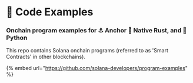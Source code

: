 # 🌟 Code Examples

### Onchain program examples for ⚓ Anchor 🦀 Native Rust, and 🐍 Python

This repo contains Solana onchain programs (referred to as 'Smart Contracts' in other blockchains).

{% embed url="https://github.com/solana-developers/program-examples" %}
